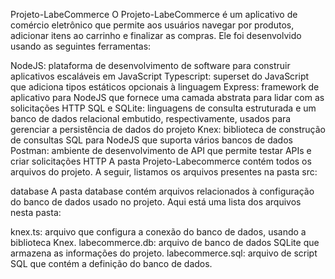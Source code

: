 Projeto-LabeCommerce
O Projeto-LabeCommerce é um aplicativo de comércio eletrônico que permite aos usuários navegar por produtos, adicionar itens ao carrinho e finalizar as compras. Ele foi desenvolvido usando as seguintes ferramentas:

NodeJS: plataforma de desenvolvimento de software para construir aplicativos escaláveis ​​em JavaScript
Typescript: superset do JavaScript que adiciona tipos estáticos opcionais à linguagem
Express: framework de aplicativo para NodeJS que fornece uma camada abstrata para lidar com as solicitações HTTP
SQL e SQLite: linguagens de consulta estruturada e um banco de dados relacional embutido, respectivamente, usados ​​para gerenciar a persistência de dados do projeto
Knex: biblioteca de construção de consultas SQL para NodeJS que suporta vários bancos de dados
Postman: ambiente de desenvolvimento de API que permite testar APIs e criar solicitações HTTP
A pasta Projeto-Labecommerce contém todos os arquivos do projeto. A seguir, listamos os arquivos presentes na pasta src:

database
A pasta database contém arquivos relacionados à configuração do banco de dados usado no projeto. Aqui está uma lista dos arquivos nesta pasta:

knex.ts: arquivo que configura a conexão do banco de dados, usando a biblioteca Knex.
labecommerce.db: arquivo de banco de dados SQLite que armazena as informações do projeto.
labecommerce.sql: arquivo de script SQL que contém a definição do banco de dados.
